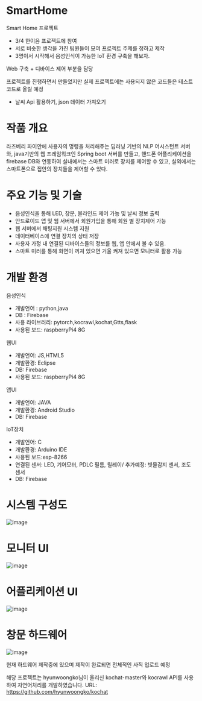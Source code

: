 # SmartHome

Smart Home 프로젝트

- 3/4 한이음 프로젝트에 참여
- 서로 비슷한 생각을 가진 팀원들이 모여 프로젝트 주제를 정하고 제작
- 3명이서 시작해서 음성인식이 가능한 IoT 환경 구축을 해보자.

Web 구축 + 디바이스 제어 부분을 담당

프로젝트를 진행하면서 만들었지만 실제 프로젝트에는 사용되지 않은 코드들은 테스트 코드로 올릴 예정
- 날씨 Api 활용하기, json 데이터 가져오기


# 작품 개요

라즈베리 파이안에 사용자의 명령을 처리해주는 딥러닝 기반의 NLP 어시스턴트 서버와, java기반의 웹 프레임워크인 Spring boot 서버를 만들고, 
핸드폰 어플리케이션을 firebase DB와 연동하여 실내에서는 스마트 미러로 장치를 제어할 수 있고, 
실외에서는 스마트폰으로 집안의 장치들을 제어할 수 있다.


# 주요 기능 및 기술

-	음성인식을 통해 LED, 창문, 블라인드 제어 가능 및 날씨 정보 출력
-	안드로이드 앱 및 웹 서버에서 회원가입을 통해 회원 별 장치제어 가능
-	웹 서버에서 채팅지원 시스템 지원
-	데이터베이스에 연결 장치의 상태 저장
-	사용자 가정 내 연결된 디바이스들의 정보를 웹, 앱 안에서 볼 수 있음.
-	스마트 미러를 통해 화면이 꺼져 있으면 거울 켜져 있으면 모니터로 활용 가능 

# 개발 환경

음성인식
- 개발언어 : python,java
- DB : Firebase
- 사용 라이브러리: pytorch,kocrawl,kochat,Gtts,flask
- 사용된 보드: raspberryPi4 8G

웹UI
- 개발언어: JS,HTML5
- 개발환경: Eclipse
- DB: Firebase
- 사용된 보드: raspberryPi4 8G

앱UI
- 개발언어: JAVA
- 개발환경: Android Studio
- DB: Firebase

IoT장치
- 개발언어: C
- 개발환경: Arduino IDE
- 사용된 보드:esp-8266
- 연결된 센서: LED, 기어모터, PDLC 필름, 릴레이/ 추가예정: 빗물감지 센서, 조도 센서
- DB: Firebase


# 시스템 구성도

![image](https://user-images.githubusercontent.com/116075431/197699175-081d967e-5c20-48cf-b5bc-ebbdf4bbb7f9.png)


# 모니터 UI

![image](https://user-images.githubusercontent.com/116075431/197977836-7c1fe859-79cd-4c2b-8e29-953bea8c1886.png)


# 어플리케이션 UI

![image](https://user-images.githubusercontent.com/116075431/197977967-385f5280-6526-4c6f-8beb-cb8fed4a3a5f.png)


# 창문 하드웨어

![image](https://user-images.githubusercontent.com/116075431/197978036-5e7e19f9-9e10-4902-bc27-30867630b952.png)
 
현재 하드웨어 제작중에 있으며 제작이 완료되면 전체적인 사직 업로드 예정


해당 프로젝트는 hyunwoongko님이 올리신 kochat-master와 kocrawl API를 사용하여 자연어처리를 개발하였습니다. 
URL: https://github.com/hyunwoongko/kochat
